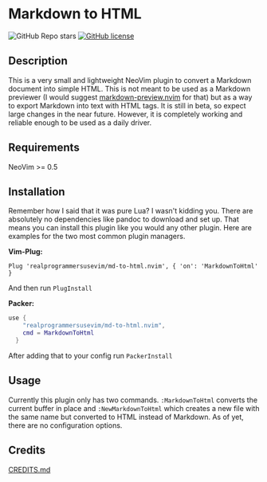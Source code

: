 # Markdown to HTML

![GitHub Repo stars](https://img.shields.io/github/stars/realprogrammersusevim/md-to-html.nvim?style=for-the-badge)
[![GitHub license](https://img.shields.io/github/license/realprogrammersusevim/md-to-html.nvim?style=for-the-badge)](https://github.com/realprogrammersusevim/md-to-html.nvim/blob/main/LICENSE)

## Description

This is a very small and lightweight NeoVim plugin to convert a Markdown document into simple HTML. This is not meant to be used as a Markdown previewer (I would suggest [markdown-preview.nvim](https://github.com/iamcco/markdown-preview.nvim) for that) but  as a way to export Markdown into text with HTML tags. It is still in beta, so expect large changes in the near future. However, it is completely working and reliable enough to be used as a daily driver.

## Requirements

NeoVim >= 0.5

## Installation

Remember how I said that it was pure Lua? I wasn't kidding you. There are absolutely no dependencies like pandoc to download and set up. That means you can install this plugin like you would any other plugin. Here are examples for the two most common plugin managers.

**Vim-Plug:**

```vim
Plug 'realprogrammersusevim/md-to-html.nvim', { 'on': 'MarkdownToHtml' }
```

And then run `PlugInstall`

**Packer:**

```lua
use {
    "realprogrammersusevim/md-to-html.nvim",
    cmd = MarkdownToHtml
  }
```

After adding that to your config run `PackerInstall`

## Usage

Currently this plugin only has two commands. `:MarkdownToHtml` converts the current buffer in place and `:NewMarkdownToHtml` which creates a new file with the same name but converted to HTML instead of Markdown. As of yet, there are no configuration options.

## Credits

[CREDITS.md](https://github.com/realprogrammersusevim/md-to-html.nvim/blob/main/CREDITS.md)
